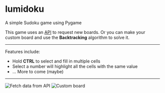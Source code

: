 # lumidoku
A simple Sudoku game using Pygame

This game uses an [API](https://sudoku-game-and-api.netlify.app/) to request new boards. Or you can make your custom board and use the **Backtracking** algorithm to solve it.

---
Features include:
- Hold **CTRL** to select and fill in multiple cells
- Select a number will highlight all the cells with the same value
- ... More to come (maybe)
---
![Fetch data from API](https://drive.google.com/drive/u/0/folders/1w79_QvCLRCrg9l3JSioVJVMkdoCv8l3q)
![Custom board](https://drive.google.com/file/d/1pzRXCBKvGgugwFTLg7qpKIJshm002_xm/view?usp=drive_link)
